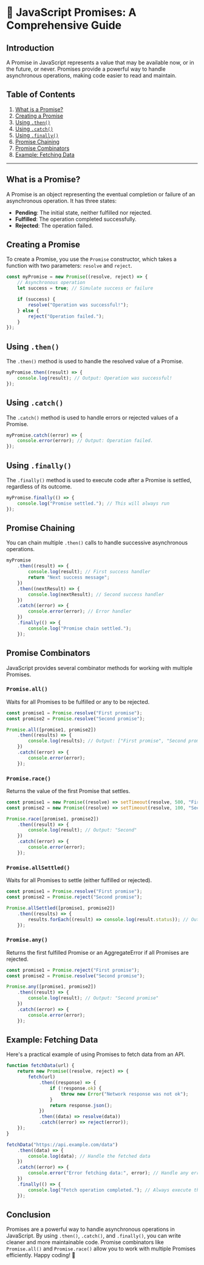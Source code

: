 # 📘 JavaScript Promises: A Comprehensive Guide

## Introduction
A Promise in JavaScript represents a value that may be available now, or in the future, or never. Promises provide a powerful way to handle asynchronous operations, making code easier to read and maintain.

## Table of Contents
1. [What is a Promise?](#what-is-a-promise)
2. [Creating a Promise](#creating-a-promise)
3. [Using `.then()`](#using-then)
4. [Using `.catch()`](#using-catch)
5. [Using `.finally()`](#using-finally)
6. [Promise Chaining](#promise-chaining)
7. [Promise Combinators](#promise-combinators)
8. [Example: Fetching Data](#example-fetching-data)

---

## What is a Promise?
A Promise is an object representing the eventual completion or failure of an asynchronous operation. It has three states:
- **Pending**: The initial state, neither fulfilled nor rejected.
- **Fulfilled**: The operation completed successfully.
- **Rejected**: The operation failed.

## Creating a Promise
To create a Promise, you use the `Promise` constructor, which takes a function with two parameters: `resolve` and `reject`.

```javascript
const myPromise = new Promise((resolve, reject) => {
    // Asynchronous operation
    let success = true; // Simulate success or failure

    if (success) {
        resolve("Operation was successful!");
    } else {
        reject("Operation failed.");
    }
});
```

## Using `.then()`
The `.then()` method is used to handle the resolved value of a Promise.

```javascript
myPromise.then((result) => {
    console.log(result); // Output: Operation was successful!
});
```

## Using `.catch()`
The `.catch()` method is used to handle errors or rejected values of a Promise.

```javascript
myPromise.catch((error) => {
    console.error(error); // Output: Operation failed.
});
```

## Using `.finally()`
The `.finally()` method is used to execute code after a Promise is settled, regardless of its outcome.

```javascript
myPromise.finally(() => {
    console.log("Promise settled."); // This will always run
});
```

## Promise Chaining
You can chain multiple `.then()` calls to handle successive asynchronous operations.

```javascript
myPromise
    .then((result) => {
        console.log(result); // First success handler
        return "Next success message";
    })
    .then((nextResult) => {
        console.log(nextResult); // Second success handler
    })
    .catch((error) => {
        console.error(error); // Error handler
    })
    .finally(() => {
        console.log("Promise chain settled.");
    });
```

## Promise Combinators
JavaScript provides several combinator methods for working with multiple Promises.

### `Promise.all()`
Waits for all Promises to be fulfilled or any to be rejected.

```javascript
const promise1 = Promise.resolve("First promise");
const promise2 = Promise.resolve("Second promise");

Promise.all([promise1, promise2])
    .then((results) => {
        console.log(results); // Output: ["First promise", "Second promise"]
    })
    .catch((error) => {
        console.error(error);
    });
```

### `Promise.race()`
Returns the value of the first Promise that settles.

```javascript
const promise1 = new Promise((resolve) => setTimeout(resolve, 500, "First"));
const promise2 = new Promise((resolve) => setTimeout(resolve, 100, "Second"));

Promise.race([promise1, promise2])
    .then((result) => {
        console.log(result); // Output: "Second"
    })
    .catch((error) => {
        console.error(error);
    });
```

### `Promise.allSettled()`
Waits for all Promises to settle (either fulfilled or rejected).

```javascript
const promise1 = Promise.resolve("First promise");
const promise2 = Promise.reject("Second promise");

Promise.allSettled([promise1, promise2])
    .then((results) => {
        results.forEach((result) => console.log(result.status)); // Output: "fulfilled", "rejected"
    });
```

### `Promise.any()`
Returns the first fulfilled Promise or an AggregateError if all Promises are rejected.

```javascript
const promise1 = Promise.reject("First promise");
const promise2 = Promise.resolve("Second promise");

Promise.any([promise1, promise2])
    .then((result) => {
        console.log(result); // Output: "Second promise"
    })
    .catch((error) => {
        console.error(error);
    });
```

## Example: Fetching Data
Here's a practical example of using Promises to fetch data from an API.

```javascript
function fetchData(url) {
    return new Promise((resolve, reject) => {
        fetch(url)
            .then((response) => {
                if (!response.ok) {
                    throw new Error("Network response was not ok");
                }
                return response.json();
            })
            .then((data) => resolve(data))
            .catch((error) => reject(error));
    });
}

fetchData("https://api.example.com/data")
    .then((data) => {
        console.log(data); // Handle the fetched data
    })
    .catch((error) => {
        console.error("Error fetching data:", error); // Handle any errors
    })
    .finally(() => {
        console.log("Fetch operation completed."); // Always execute this
    });
```

## Conclusion
Promises are a powerful way to handle asynchronous operations in JavaScript. By using `.then()`, `.catch()`, and `.finally()`, you can write cleaner and more maintainable code. Promise combinators like `Promise.all()` and `Promise.race()` allow you to work with multiple Promises efficiently. Happy coding! 🚀